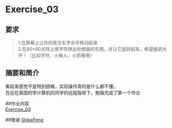 # Exercise_03  
## 要求  
 >1.在屏幕上让你的英文名字水平移动起来  
 >2.在80*80点阵上用字符拼出你想画的东西，并让它旋转起来，希望脑洞大开！（比如字符、火柴人、火箭等等）  
  
## 摘要和简介  
 看起来感觉不是特别困难，实际操作真的是什么都不懂。  
 在远在英国的学计算机的同学的远程指导下，勉强完成了第一个作业  
  
##作业内容  
[Exercise_03](https://github.com/Jovialdeng/computationalphysics_N2014301020093/blob/master/ex03.py)  
  
##致谢
[ShikeFeng](https://github.com/ShikeFeng)  
